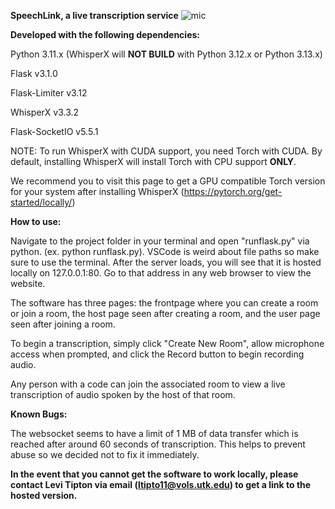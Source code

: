 **SpeechLink, a live transcription service**
![mic](https://github.com/user-attachments/assets/6fe5d115-bf71-4e4c-8ae2-88d889c5b608)


**Developed with the following dependencies:**

Python 3.11.x (WhisperX will **NOT BUILD** with Python 3.12.x or Python 3.13.x)

Flask v3.1.0

Flask-Limiter v3.12

WhisperX v3.3.2

Flask-SocketIO v5.5.1

NOTE: To run WhisperX with CUDA support, you need Torch with CUDA. By default, installing WhisperX will install Torch with CPU support **ONLY**.

We recommend you to visit this page to get a GPU compatible Torch version for your system after installing WhisperX (https://pytorch.org/get-started/locally/)



**How to use:**

Navigate to the project folder in your terminal and open "runflask.py" via python. (ex. python runflask.py). VSCode is weird about file paths so make sure to use the terminal. After the server loads, you will see that it is hosted locally on 127.0.0.1:80. Go to that address in any web browser to view the website.

The software has three pages: the frontpage where you can create a room or join a room, the host page seen after creating a room, and the user page seen after joining a room.

To begin a transcription, simply click "Create New Room", allow microphone access when prompted, and click the Record button to begin recording audio.

Any person with a code can join the associated room to view a live transcription of audio spoken by the host of that room. 



**Known Bugs:**

The websocket seems to have a limit of 1 MB of data transfer which is reached after around 60 seconds of transcription. This helps to prevent abuse so we decided not to fix it immediately.



**In the event that you cannot get the software to work locally, please contact Levi Tipton via email (ltipto11@vols.utk.edu) to get a link to the hosted version.**
